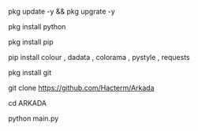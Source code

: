 pkg update -y && pkg upgrate -y

pkg install python

pkg install pip

pip install colour , dadata , colorama , pystyle , requests

pkg install git

git clone
https://github.com/Hacterm/Arkada

cd ARKADA

python main.py
